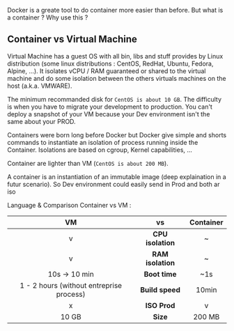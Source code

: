 Docker is a greate tool to do container more easier than before. But what is a container ? Why use this ?

## Container vs Virtual Machine

Virtual Machine has a guest OS with all bin, libs and stuff provides by Linux distribution (some linux distributions : CentOS, RedHat, Ubuntu, Fedora, Alpine, ...).
It isolates  vCPU / RAM guaranteed or shared to the virtual machine and do some isolation between the others virtuals machines on the host (a.k.a. VMWARE).

The minimum recommanded disk for `CentOS is about 10 GB`.
The difficulty is when you have to migrate your development to production. You can't deploy a snapshot of your VM because your Dev environment isn't the same about your PROD.

Containers were born long before Docker but Docker give simple and shorts commands to instantiate an isolation of process running inside the Container.
Isolations are based on cgroup, Kernel capabilities, ...

Container are lighter than VM (`CentOS is about 200 MB`).

A container is an instantiation of an immutable image (deep explaination in a futur scenario). So Dev environment could easily send in Prod and both ar iso


Language & Comparison Container vs VM :

| VM | vs | Container |
|:---:|:---:|:---:|
| v | **CPU isolation** | ~ |
| v | **RAM isolation** | ~ |
| 10s -> 10 min | **Boot time** | ~1s |
| 1 - 2 hours (without entreprise process) | **Build speed** | 10min |
| x | **ISO Prod** | v |
| 10 GB | **Size** | 200 MB |
